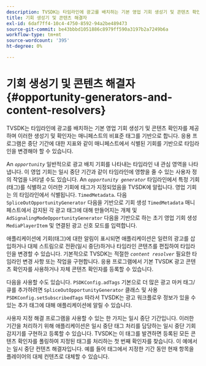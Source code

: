 ```yaml
---
description: TVSDK는 타임라인에 광고를 배치하는 기본 영업 기회 생성기 및 콘텐츠 확인자를 제공하며 이러한 생성기 및 확인자는 매니페스트의 비표준 태그를 기반으로 합니다. 응용 프로그램은 중단 기간에 대한 지표와 같이 매니페스트에서 식별된 기회를 기반으로 타임라인을 변경해야 할 수 있습니다.
title: 기회 생성기 및 콘텐츠 해결자
exl-id: 6daf7ff4-10c4-4750-8592-94a2be489473
source-git-commit: be43bbbd1051886c8979ff590a3197b2a7249b6a
workflow-type: tm+mt
source-wordcount: '395'
ht-degree: 0%

---
```


# 기회 생성기 및 콘텐츠 해결자{#opportunity-generators-and-content-resolvers}

TVSDK는 타임라인에 광고를 배치하는 기본 영업 기회 생성기 및 콘텐츠 확인자를 제공하며 이러한 생성기 및 확인자는 매니페스트의 비표준 태그를 기반으로 합니다. 응용 프로그램은 중단 기간에 대한 지표와 같이 매니페스트에서 식별된 기회를 기반으로 타임라인을 변경해야 할 수 있습니다.

An *`opportunity`* 일반적으로 광고 배치 기회를 나타내는 타임라인 내 관심 영역을 나타냅니다. 이 영업 기회는 일시 중단 기간과 같이 타임라인에 영향을 줄 수 있는 사용자 정의 작업을 나타낼 수도 있습니다. An *`opportunity generator`* 타임라인에서 특정 기회(태그)를 식별하고 이러한 기회에 태그가 지정되었음을 TVSDK에 알립니다. 영업 기회는 의 타임라인에서 식별됩니다. `TimedMetadata`. 다음 `SpliceOutOpportunityGenerator` 다음을 기반으로 기회 생성 `TimedMetadata` 매니페스트에서 감지된 각 광고 태그에 대해 만들어지는 개체 및 `AdSignalingModeOpportunityGenerator` 다음을 기반으로 하는 초기 영업 기회 생성 `MediaPlayerItem` 및 연결된 광고 신호 모드를 입력합니다.

애플리케이션에 기회(태그)에 대한 알림이 표시되면 애플리케이션은 일련의 광고를 삽입하거나 대체 스트림으로 전환(일시 중단)하거나 타임라인 콘텐츠를 편집하여 타임라인을 변경할 수 있습니다. 기본적으로 TVSDK는 적절한 *`content resolver`* 필요한 타임라인 변경 사항 또는 작업을 구현합니다. 응용 프로그램에서 기본 TVSDK 광고 콘텐츠 확인자를 사용하거나 자체 콘텐츠 확인자를 등록할 수 있습니다.

다음을 사용할 수도 있습니다. `PSDKConfig.adTags` 기본으로 더 많은 광고 마커 태그/큐를 추가하려면 `SpliceOutOpportunityGenerator` 클래스 및 사용 `PSDKConfig.setSubscribedTags` 따라서 TVSDK는 광고 워크플로우 정보가 있을 수 있는 추가 태그에 대해 애플리케이션에 알릴 수 있습니다.

사용자 지정 해결 프로그램을 사용할 수 있는 한 가지는 일시 중단 기간입니다. 이러한 기간을 처리하기 위해 애플리케이션은 일시 중단 태그 처리를 담당하는 일시 중단 기회 감지기를 구현하고 등록할 수 있습니다. TVSDK는 이 태그를 발견하면 등록된 모든 콘텐츠 확인자를 폴링하여 지정된 태그를 처리하는 첫 번째 확인자를 찾습니다. 이 예에서는 일시 중단 컨텐츠 해결자입니다. 예를 들어 태그에서 지정한 기간 동안 현재 항목을 플레이어의 대체 컨텐츠로 대체할 수 있습니다.
